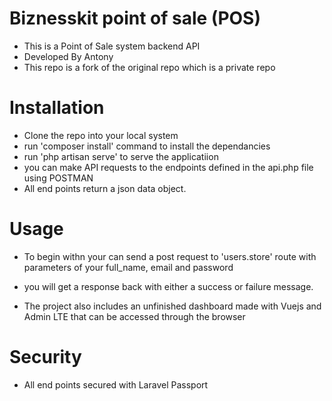 
# Biznesskit point of sale (POS) 
 - This is a Point of Sale system backend API
 - Developed By Antony  
 - This repo is a fork of the original repo which is a private repo

# Installation
- Clone the repo into your local system
-  run 'composer install' command to install the dependancies
- run 'php artisan serve' to serve the applicatiion
- you can make API requests to the endpoints defined in the api.php file using POSTMAN
- All end points return a json data object.

# Usage
- To begin withn your can send a post request to 'users.store' route with parameters of your full_name, email and password
- you will get a response back with either a success or failure message.

- The project also includes an unfinished dashboard made with Vuejs and Admin LTE that can be accessed through the browser

# Security
- All end points secured with Laravel Passport